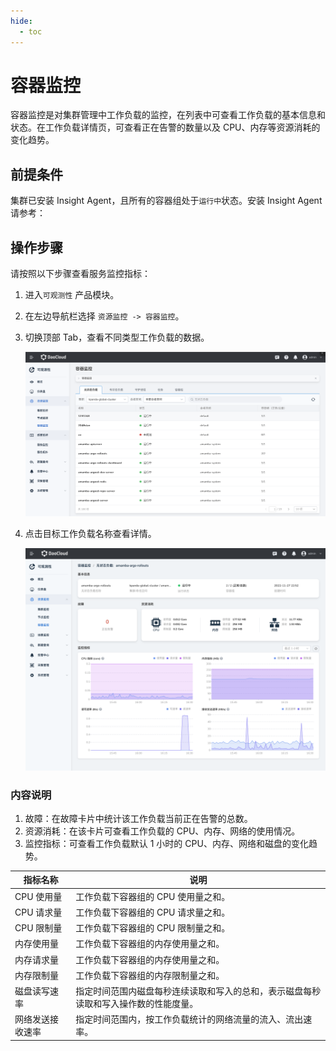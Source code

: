 ```yaml
---
hide:
  - toc
---
```


# 容器监控

容器监控是对集群管理中工作负载的监控，在列表中可查看工作负载的基本信息和状态。在工作负载详情页，可查看正在告警的数量以及 CPU、内存等资源消耗的变化趋势。

## 前提条件

集群已安装 Insight Agent，且所有的容器组处于`运行中`状态。安装 Insight Agent 请参考：

## 操作步骤

请按照以下步骤查看服务监控指标：

1. 进入`可观测性` 产品模块。
  
2. 在左边导航栏选择 `资源监控 -> 容器监控`。

3. 切换顶部 Tab，查看不同类型工作负载的数据。

    ![容器监控](../../images/containerinsight01.png)

4. 点击目标工作负载名称查看详情。

    ![容器监控](../../images/containerinsight02.png)

### 内容说明

1. 故障：在故障卡片中统计该工作负载当前正在告警的总数。
2. 资源消耗：在该卡片可查看工作负载的 CPU、内存、网络的使用情况。
3. 监控指标：可查看工作负载默认 1 小时的 CPU、内存、网络和磁盘的变化趋势。

  | 指标名称 | 说明 |
  | -- | -- |
  | CPU 使用量 |工作负载下容器组的 CPU 使用量之和。|
  |CPU 请求量|工作负载下容器组的 CPU 请求量之和。|
  |CPU 限制量|工作负载下容器组的 CPU 限制量之和。|
  |内存使用量|工作负载下容器组的内存使用量之和。|
  |内存请求量|工作负载下容器组的内存使用量之和。|
  |内存限制量|工作负载下容器组的内存限制量之和。|
  |磁盘读写速率|指定时间范围内磁盘每秒连续读取和写入的总和，表示磁盘每秒读取和写入操作数的性能度量。|
  |网络发送接收速率|指定时间范围内，按工作负载统计的网络流量的流入、流出速率。|
